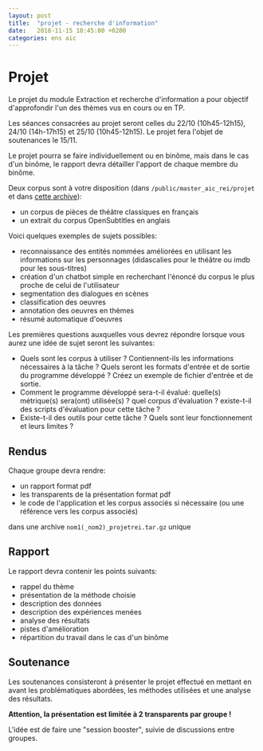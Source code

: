```yaml
---
layout: post
title:  "projet - recherche d'information"
date:   2018-11-15 10:45:00 +0200
categories: ens aic
---
```

# Projet
Le projet du module Extraction et recherche d'information a pour objectif d'approfondir l'un des thèmes vus en cours ou en TP.

Les séances consacrées au projet seront celles du 22/10 (10h45-12h15), 24/10 (14h-17h15) et 25/10 (10h45-12h15). Le projet fera l'objet de soutenances le 15/11.

Le projet pourra se faire individuellement ou en binôme, mais dans le cas d'un binôme, le rapport devra détailler l'apport de chaque membre du binôme.

Deux corpus sont à votre disposition (dans `/public/master_aic_rei/projet` et dans [cette archive](https://annlor.github.io/docs/corpus.tar.gz)):
- un corpus de pièces de théâtre classiques en français
- un extrait du corpus OpenSubtitles en anglais

Voici quelques exemples de sujets possibles:
- reconnaissance des entités nommées améliorées en utilisant les informations sur les personnages (didascalies pour le théâtre ou imdb pour les sous-titres)
- création d'un chatbot simple en recherchant l'énoncé du corpus le plus proche de celui de l'utilisateur
- segmentation des dialogues en scènes
- classification des oeuvres
- annotation des oeuvres en thèmes
- résumé automatique d'oeuvres

Les premières questions auxquelles vous devrez répondre lorsque vous aurez une idée de sujet seront les suivantes:
- Quels sont les corpus à utiliser ? Contiennent-ils les informations nécessaires à la tâche ? Quels seront les formats d'entrée et de sortie du programme développé ? Créez un exemple de fichier d'entrée et de sortie.
- Comment le programme développé sera-t-il évalué: quelle(s) métrique(s) sera(ont) utilisée(s) ? quel corpus d'évaluation ? existe-t-il des scripts d'évaluation pour cette tâche ?
- Existe-t-il des outils pour cette tâche ? Quels sont leur fonctionnement et leurs limites ?

## Rendus

Chaque groupe devra rendre:
- un rapport format pdf
- les transparents de la présentation format pdf
- le code de l'application et les corpus associés si nécessaire (ou une référence vers les corpus associés)

dans une archive `nom1(_nom2)_projetrei.tar.gz` unique 

## Rapport
Le rapport devra contenir les points suivants:
- rappel du thème
- présentation de la méthode choisie
- description des données
- description des expériences menées
- analyse des résultats
- pistes d'amélioration
- répartition du travail dans le cas d'un binôme

## Soutenance
Les soutenances consisteront à présenter le projet effectué en mettant en avant les problématiques abordées, les méthodes utilisées et une analyse des résultats.

**Attention, la présentation est limitée à 2 transparents par groupe !**

L'idée est de faire une "session booster", suivie de discussions entre groupes.